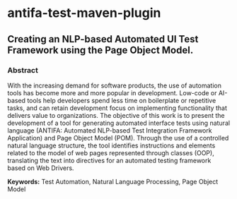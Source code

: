 # antifa-test-maven-plugin

## Creating an NLP-based Automated UI Test Framework using the Page Object Model.

### Abstract

With the increasing demand for software products, the use of automation tools has become more and more popular in development. Low-code or AI-based tools help developers spend less time on boilerplate or repetitive tasks, and can retain development focus on implementing functionality that delivers value to organizations. The objective of this work is to present the development of a tool for generating automated interface tests using natural language (ANTIFA: Automated NLP-based Test Integration Framework Application) and Page Object Model (POM). Through the use of a controlled natural language structure, the tool identifies instructions and elements related to the model of web pages represented through classes (OOP), translating the text into directives for an automated testing framework based on Web Drivers.

<b>Keywords:</b> Test Automation, Natural Language Processing, Page Object Model
